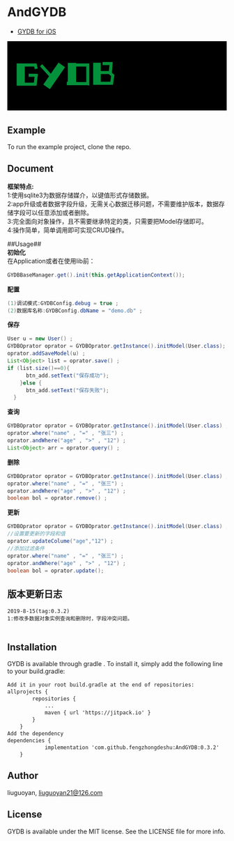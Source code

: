 AndGYDB
=========================

* [GYDB for iOS](https://github.com/fengzhongdeshu/GYDB) 

![Image text](https://github.com/fengzhongdeshu/GYDB/blob/master/Image/gydb_03.png)
## Example

To run the example project, clone the repo.

## Document
**框架特点:**  
1:使用sqlite3为数据存储媒介，以键值形式存储数据。  
2:app升级或者数据字段升级，无需关心数据迁移问题，不需要维护版本，数据存储字段可以任意添加或者删除。  
3:完全面向对象操作，且不需要继承特定的类，只需要把Model存储即可。  
4:操作简单，简单调用即可实现CRUD操作。  
 

##Usage##  
**初始化**  
在Application或者在使用lib前：  
```java
GYDBBaseManager.get().init(this.getApplicationContext());  
```

**配置**  
```java
(1)调试模式:GYDBConfig.debug = true ;  
(2)数据库名称:GYDBConfig.dbName = "demo.db" ;  
```

**保存**  
```java
User u = new User() ;  
GYDBOprator oprator = GYDBOprator.getInstance().initModel(User.class);  
oprator.addSaveModel(u) ;  
List<Object> list = oprator.save() ;  
if (list.size()==0){  
      btn_add.setText("保存成功");  
    }else {  
      btn_add.setText("保存失败");  
  }  
```
**查询**    
```java
GYDBOprator oprator = GYDBOprator.getInstance().initModel(User.class) ;  
oprator.where("name" , "=" , "张三") ;  
oprator.andWhere("age" , ">" , "12") ;  
List<Object> arr = oprator.query() ;  
```
**删除**  
```java
GYDBOprator oprator = GYDBOprator.getInstance().initModel(User.class) ;  
oprator.where("name" , "=" , "张三") ;  
oprator.andWhere("age" , ">" , "12") ;  
boolean bol = oprator.remove() ;  
```
**更新**  
```java
GYDBOprator oprator = GYDBOprator.getInstance().initModel(User.class) ;  
//设置要更新的字段和值  
oprator.updateColume("age","12") ;  
//添加过滤条件  
oprator.where("name" , "=" , "张三") ;  
oprator.andWhere("age" , ">" , "12") ;  
boolean bol = oprator.update();  
```
## 版本更新日志
```
2019-8-15(tag:0.3.2)
1:修改多数据对象实例查询和删除时，字段冲突问题。


```

## Installation

GYDB is available through gradle . To install
it, simply add the following line to your build.gradle:

```
Add it in your root build.gradle at the end of repositories:
allprojects {
		repositories {
			...
			maven { url 'https://jitpack.io' }
		}
	}
Add the dependency
dependencies {
	        implementation 'com.github.fengzhongdeshu:AndGYDB:0.3.2'
	}
```

## Author

liuguoyan, liuguoyan21@126.com

## License

GYDB is available under the MIT license. See the LICENSE file for more info.
